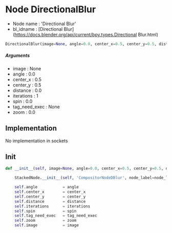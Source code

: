 # Node DirectionalBlur

- Node name : 'Directional Blur'
- bl_idname : [Directional Blur](https://docs.blender.org/api/current/bpy.types.Directional Blur.html)


``` python
DirectionalBlur(image=None, angle=0.0, center_x=0.5, center_y=0.5, distance=0.0, iterations=1, spin=0.0, tag_need_exec=None, zoom=0.0, node_label=None, node_color=None)
```
##### Arguments

- image : None
- angle : 0.0
- center_x : 0.5
- center_y : 0.5
- distance : 0.0
- iterations : 1
- spin : 0.0
- tag_need_exec : None
- zoom : 0.0

## Implementation

No implementation in sockets

## Init

``` python
def __init__(self, image=None, angle=0.0, center_x=0.5, center_y=0.5, distance=0.0, iterations=1, spin=0.0, tag_need_exec=None, zoom=0.0, node_label=None, node_color=None):

    StackedNode.__init__(self, 'CompositorNodeDBlur', node_label=node_label, node_color=node_color)

    self.angle           = angle
    self.center_x        = center_x
    self.center_y        = center_y
    self.distance        = distance
    self.iterations      = iterations
    self.spin            = spin
    self.tag_need_exec   = tag_need_exec
    self.zoom            = zoom
    self.image           = image
```
